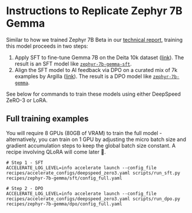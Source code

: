 
# Instructions to Replicate Zephyr 7B Gemma

Similar to how we trained Zephyr 7B Beta in our [technical report](https://huggingface.co/papers/2310.16944), training this model proceeds in two steps:

1. Apply SFT to fine-tune Gemma 7B on the Deita 10k dataset ([link](https://huggingface.co/datasets/HuggingFaceH4/deita-10k-v0-sft)). The result is an SFT model like [`zephyr-7b-gemma-sft`](https://huggingface.co/HuggingFaceH4/zephyr-7b-gemma-sft).
2. Align the SFT model to AI feedback via DPO on a curated mix of 7k examples by Argilla ([link](https://huggingface.co/datasets/argilla/dpo-mix-7k)). The result is a DPO model like [`zephyr-7b-gemma`](https://huggingface.co/HuggingFaceH4/zephyr-7b-gemma).

See below for commands to train these models using either DeepSpeed ZeRO-3 or LoRA.

## Full training examples

You will require 8 GPUs (80GB of VRAM) to train the full model - alternatively, you can train on 1 GPU by adjusting the micro batch size and gradient accumulation steps to keep the global batch size constant. A recipe involving QLoRA will come later 🤗.

```shell
# Step 1 - SFT
ACCELERATE_LOG_LEVEL=info accelerate launch --config_file recipes/accelerate_configs/deepspeed_zero3.yaml scripts/run_sft.py recipes/zephyr-7b-gemma/sft/config_full.yaml

# Step 2 - DPO
ACCELERATE_LOG_LEVEL=info accelerate launch --config_file recipes/accelerate_configs/deepspeed_zero3.yaml scripts/run_dpo.py recipes/zephyr-7b-gemma/dpo/config_full.yaml
```